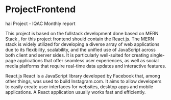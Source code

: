 # ProjectFrontend

hai
Project - IQAC Monthly report

This project is based on the fullstack development done based on MERN Stack , for this project frontend should contain the React.js.
The MERN stack is widely utilized for developing a diverse array of web applications due to its flexibility, scalability,
and the unified use of JavaScript across  both client and server sides. It is particularly well-suited for creating single-page 
applications that offer seamless user experiences, as well as social media platforms that require real-time data updates and interactive features.

React.js
   React is a JavaScript library developed by Facebook that, among other things, was used to build Instagram.com. It aims to allow developers 
   to easily create user interfaces for websites, desktop apps and mobile applications. A React application usually works fast and efficiently.
